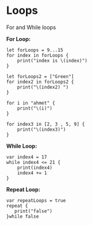 # Loops
For and While loops


**For Loop:**
```
let forLoops = 9...15
for index in forLoops {
    print("index is \(index)")
}

let forLoops2 = ["Green"]
for index2 in forLoops2 {
    print("\(index2) ")
}

for i in "ahmet" {
    print("\(i)")
}

for index3 in [2, 3 , 5, 9] {
    print("\(index3)")
}
```

**While Loop:**
```
var index4 = 17
while index4 <= 21 {
    print(index4)
    index4 += 1
}
```

**Repeat Loop:**
```
var repeatLoops = true
repeat {
   print("false")
}while false
```
